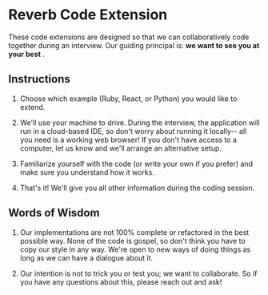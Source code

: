 # Reverb Code Extension

These code extensions are designed so that we can collaboratively code together during an interview. Our guiding principal is: **we want to see you at your best** .

## Instructions

1. Choose which example (Ruby, React, or Python) you would like to extend.

2. We'll use your machine to drive. During the interview, the application will run in a cloud-based IDE, so don't worry about running it locally-- all you need is a working web browser! If you don't have access to a computer, let us know and we'll arrange an alternative setup.

3. Familiarize yourself with the code (or write your own if you prefer) and make sure you understand how it works.

4. That's it! We'll give you all other information during the coding session.

## Words of Wisdom

1. Our implementations are not 100% complete or refactored in the best possible way. None of the code is gospel, so don't think you have to copy our style in any way. We're open to new ways of doing things as long as we can have a dialogue about it.

2. Our intention is not to trick you or test you; we want to collaborate. So if you have any questions about this, please reach out and ask!
